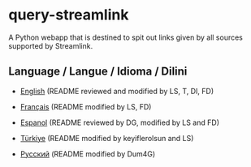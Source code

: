 # query-streamlink
A Python webapp that is destined to spit out links given by all sources supported by Streamlink.

## Language / Langue / Idioma / Dilini

- [English](./README-en.md) (README reviewed and modified by LS, T, DI, FD)

- [Français](./README-fr.md) (README modified by LS, FD)

- [Espanol](./README-es.md) (README reviewed by DG, modified by LS and FD)

- [Türkiye](./README-tr.md) (README modified by keyiflerolsun and LS)

- [Русский](./README-ru.md) (README modified by Dum4G)
